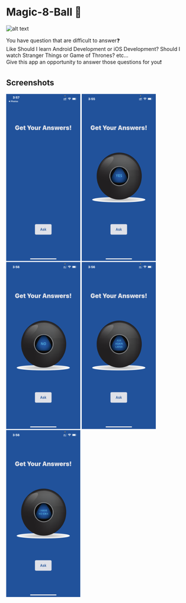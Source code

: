 # Magic-8-Ball 🎱

<p float="left">
 <img src="https://github.com/OmRajpurkar/Magic-8-Ball/blob/master/Magic%208%20Ball/Assets.xcassets/AppIcon.appiconset/1024.png?raw=true" alt="alt text" width="100" height="100">
</p>

You have question that are difficult to answer❓
<br/>Like Should I learn Android Development or iOS Development?
Should I watch Stranger Things or Game of Thrones?
etc…
<br/>Give this app an opportunity to answer those questions for you❗️

## Screenshots

<p float="left">
 <img src="https://github.com/OmRajpurkar/Magic-8-Ball/blob/master/Screenshots/1.PNG?raw=true" alt="alt text" width="200" height="450">
 <img src="https://github.com/OmRajpurkar/Magic-8-Ball/blob/master/Screenshots/2.PNG?raw=true" alt="alt text" width="200" height="450">
 <img src="https://github.com/OmRajpurkar/Magic-8-Ball/blob/master/Screenshots/3.PNG?raw=true" alt="alt text" width="200" height="450">
 <img src="https://github.com/OmRajpurkar/Magic-8-Ball/blob/master/Screenshots/4.PNG?raw=true" alt="alt text" width="200" height="450">
 <img src="https://github.com/OmRajpurkar/Magic-8-Ball/blob/master/Screenshots/5.PNG?raw=true" alt="alt text" width="200" height="450">
</p>
